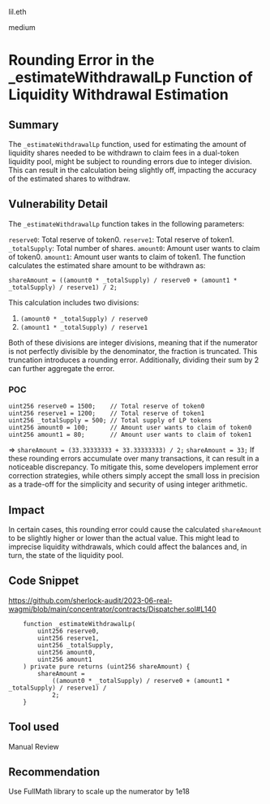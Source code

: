 lil.eth

medium

# Rounding Error in the _estimateWithdrawalLp Function of Liquidity Withdrawal Estimation

## Summary

The `_estimateWithdrawalLp` function, used for estimating the amount of liquidity shares needed to be withdrawn to claim fees in a dual-token liquidity pool, might be subject to rounding errors due to integer division. This can result in the calculation being slightly off, impacting the accuracy of the estimated shares to withdraw.

## Vulnerability Detail
The `_estimateWithdrawalLp` function takes in the following parameters:

`reserve0`: Total reserve of token0.
`reserve1`: Total reserve of token1.
`_totalSupply`: Total number of shares.
`amount0`: Amount user wants to claim of token0.
`amount1`: Amount user wants to claim of token1.
The function calculates the estimated share amount to be withdrawn as:

`shareAmount = ((amount0 * _totalSupply) / reserve0 + (amount1 * _totalSupply) / reserve1) / 2;`

This calculation includes two divisions:

1. `(amount0 * _totalSupply) / reserve0`
2. `(amount1 * _totalSupply) / reserve1`

Both of these divisions are integer divisions, meaning that if the numerator is not perfectly divisible by the denominator, the fraction is truncated. This truncation introduces a rounding error. Additionally, dividing their sum by 2 can further aggregate the error.
### POC 
```solidity
uint256 reserve0 = 1500;    // Total reserve of token0
uint256 reserve1 = 1200;    // Total reserve of token1
uint256 _totalSupply = 500; // Total supply of LP tokens
uint256 amount0 = 100;      // Amount user wants to claim of token0
uint256 amount1 = 80;       // Amount user wants to claim of token1
```
=> `shareAmount = (33.33333333 + 33.33333333) / 2;`
`shareAmount = 33;`
If these rounding errors accumulate over many transactions, it can result in a noticeable discrepancy. To mitigate this, some developers implement error correction strategies, while others simply accept the small loss in precision as a trade-off for the simplicity and security of using integer arithmetic.

## Impact

In certain cases, this rounding error could cause the calculated `shareAmount` to be slightly higher or lower than the actual value. This might lead to imprecise liquidity withdrawals, which could affect the balances and, in turn, the state of the liquidity pool.

## Code Snippet
https://github.com/sherlock-audit/2023-06-real-wagmi/blob/main/concentrator/contracts/Dispatcher.sol#L140
```solidity
    function _estimateWithdrawalLp(
        uint256 reserve0,
        uint256 reserve1,
        uint256 _totalSupply,
        uint256 amount0,
        uint256 amount1
    ) private pure returns (uint256 shareAmount) {
        shareAmount =
            ((amount0 * _totalSupply) / reserve0 + (amount1 * _totalSupply) / reserve1) /
            2;
    }
```
## Tool used

Manual Review

## Recommendation

Use FullMath library to scale up the numerator by 1e18
